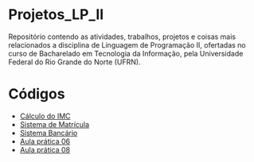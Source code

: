 # Projetos_LP_II
Repositório contendo as atividades, trabalhos, projetos e coisas mais relacionados a disciplina de Linguagem de Programação II, ofertadas no curso de Bacharelado em Tecnologia da Informação, pela Universidade Federal do Rio Grande do Norte (UFRN).

Códigos
=================
<!--ts-->
   * [Cálculo do IMC](https://github.com/Julio-CSilva/Projetos_LP_II/tree/main/Calculo_do_IMC)
   * [Sistema de Matrícula](https://github.com/Julio-CSilva/Projetos_LP_II/tree/main/Sistema_Matricula)
   * [Sistema Bancário](https://github.com/Julio-CSilva/LP_II_projetoBanco)
   * [Aula prática 06](https://github.com/Julio-CSilva/Projetos_LP_II/tree/main/SistemaEscolar)
   * [Aula prática 08](https://github.com/Julio-CSilva/Projetos_LP_II/tree/main/Aula08)
<!--te-->
